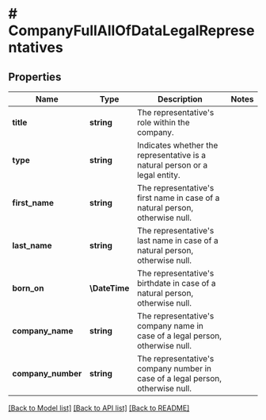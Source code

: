 # # CompanyFullAllOfDataLegalRepresentatives

## Properties

Name | Type | Description | Notes
------------ | ------------- | ------------- | -------------
**title** | **string** | The representative&#39;s role within the company. |
**type** | **string** | Indicates whether the representative is a natural person or a legal entity. |
**first_name** | **string** | The representative&#39;s first name in case of a natural person, otherwise null. |
**last_name** | **string** | The representative&#39;s last name in case of a natural person, otherwise null. |
**born_on** | **\DateTime** | The representative&#39;s birthdate in case of a natural person, otherwise null. |
**company_name** | **string** | The representative&#39;s company name in case of a legal person, otherwise null. |
**company_number** | **string** | The representative&#39;s company number in case of a legal person, otherwise null. |

[[Back to Model list]](../../README.md#models) [[Back to API list]](../../README.md#endpoints) [[Back to README]](../../README.md)
